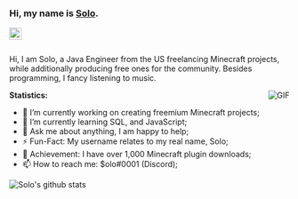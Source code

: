### Hi, my name is [Solo](https://www.spigotmc.org/members/solodevelopment.835321/).

<a href="https://discord.gg/VDgAg9b">
  <img align="left" alt="Abhishek's LinkdeIN" width="22px" src="https://cdn.jsdelivr.net/npm/simple-icons@v3/icons/discord.svg" />
</a>

<br />
<br />

Hi, I am Solo, a Java Engineer from the US freelancing Minecraft projects, while additionally producing free ones for the community. Besides programming, I fancy listening to music.

<img align="right" alt="GIF" src="https://media.tenor.com/images/f2624eff04dc3b2f84b8b3830fbdaa29/tenor.gif" />

**Statistics:**

- 🔭 I’m currently working on creating freemium Minecraft projects;
- 🌱 I’m currently learning SQL, and JavaScript;
- 💬 Ask me about anything, I am happy to help;
- ⚡️ Fun-Fact: My username relates to my real name, Solo;
- 🥇 Achievement: I have over 1,000 Minecraft plugin downloads;
- 📫 How to reach me: $olo#0001 (Discord);

![Solo's github stats](https://github-readme-stats.vercel.app/api/?username=solo-development&show_icons=true&title_color=fff&icon_color=79ff97&text_color=9f9f9f&bg_color=151515)
